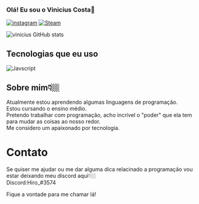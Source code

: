 
### Olá! Eu sou o Vinicius Costa👋

[![instagram](https://img.shields.io/badge/Instagram-E4405F?style=for-the-badge&logo=instagram&logoColor=white)](https://www.instagram.com/viniciussacosta/)
[![Steam](https://img.shields.io/badge/Steam-000000?style=for-the-badge&logo=steam&logoColor=white)](https://steamcommunity.com/profiles/76561199144201060/)

![vinicius GitHub stats](https://github-readme-stats.vercel.app/api?username=Raibboxx&show_icons=true&theme=midnight-purple)



## Tecnologias que eu uso
![Javscript](https://img.shields.io/badge/JavaScript-F7DF1E?style=for-the-badge&logo=javascript&logoColor=black)

## Sobre mim👇🏼
Atualmente estou aprendendo algumas linguagens de programação.<br>
Estou cursando o ensino médio.<br>
Pretendo trabalhar com programação, acho incrível o "poder" que ela tem para mudar as coisas ao nosso redor.<br>
Me considero um apaixonado por tecnologia.<br>

# Contato 
Se quiser me ajudar ou me dar alguma dica relacinado a programação vou estar deixando meu discord aqui👇🏼<br>
Discord:Hiro_#3574

Fique a vontade para me chamar lá!
